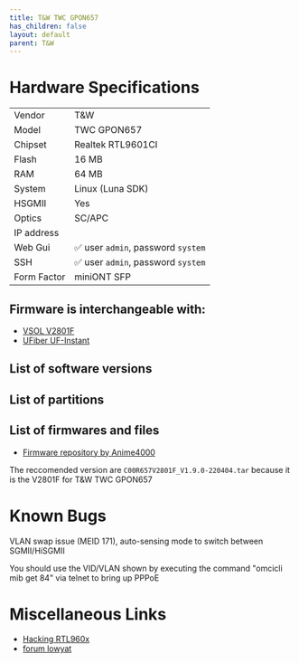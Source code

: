 ```yaml
---
title: T&W TWC GPON657
has_children: false
layout: default
parent: T&W
---
```


# Hardware Specifications

|             |                                    |
| ----------- | ---------------------------------- |
| Vendor      | T&W                                |
| Model       | TWC GPON657                        |
| Chipset     | Realtek RTL9601CI                  |
| Flash       | 16 MB                              |
| RAM         | 64 MB                              |
| System      | Linux (Luna SDK)                   |
| HSGMII      | Yes                                |
| Optics      | SC/APC                             |
| IP address  |                                    |
| Web Gui     | ✅ user `admin`, password `system` |
| SSH         | ✅ user `admin`, password `system` |
| Form Factor | miniONT SFP                        |

## Firmware is interchangeable with:

- [VSOL V2801F](/ont-vsol-v2801f)
- [UFiber UF-Instant](/ont-ufiber-uf-instant) 

## List of software versions
## List of partitions
## List of firmwares and files

- [Firmware repository by Anime4000](https://github.com/Anime4000/RTL960x/tree/main/Firmware/TWCGPON657)

The reccomended version are `C00R657V2801F_V1.9.0-220404.tar` because it is the V2801F for T&W TWC GPON657


# Known Bugs

VLAN swap issue (MEID 171), auto-sensing mode to switch between SGMII/HiSGMII

You should use the VID/VLAN shown by executing the command "omcicli mib get 84" via telnet to bring up PPPoE


# Miscellaneous Links

- [Hacking RTL960x](https://github.com/Anime4000/RTL960x)
- [forum lowyat](https://forum.lowyat.net/topic/4925452/+460)

